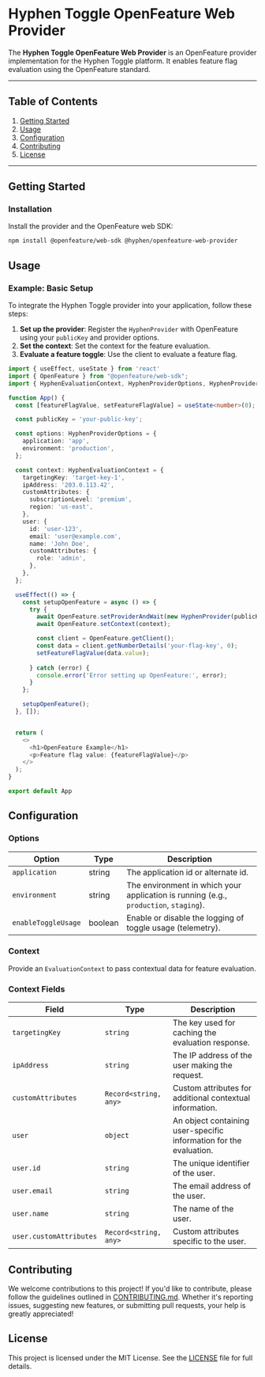 # Hyphen Toggle OpenFeature Web Provider

The **Hyphen Toggle OpenFeature Web Provider** is an OpenFeature provider implementation for the Hyphen Toggle platform. It enables feature flag evaluation using the OpenFeature standard.

---

## Table of Contents

1. [Getting Started](#getting-started)
2. [Usage](#usage)
3. [Configuration](#configuration)
4. [Contributing](#contributing)
5. [License](#license)

---

## Getting Started

### Installation

Install the provider and the OpenFeature web SDK:

```bash
npm install @openfeature/web-sdk @hyphen/openfeature-web-provider
```

## Usage

### Example: Basic Setup

To integrate the Hyphen Toggle provider into your application, follow these steps:

1. **Set up the provider**: Register the `HyphenProvider` with OpenFeature using your `publicKey` and provider options.
2. **Set the context**: Set the context for the feature evaluation.
2. **Evaluate a feature toggle**: Use the client to evaluate a feature flag.

```typescript jsx
import { useEffect, useState } from 'react'
import { OpenFeature } from "@openfeature/web-sdk";
import { HyphenEvaluationContext, HyphenProviderOptions, HyphenProvider } from '@hyphen/openfeature-web-provider';

function App() {
  const [featureFlagValue, setFeatureFlagValue] = useState<number>(0);

  const publicKey = 'your-public-key';

  const options: HyphenProviderOptions = {
    application: 'app',
    environment: 'production',
  };

  const context: HyphenEvaluationContext = {
    targetingKey: 'target-key-1',
    ipAddress: '203.0.113.42',
    customAttributes: {
      subscriptionLevel: 'premium',
      region: 'us-east',
    },
    user: {
      id: 'user-123',
      email: 'user@example.com',
      name: 'John Doe',
      customAttributes: {
        role: 'admin',
      },
    },
  };

  useEffect(() => {
    const setupOpenFeature = async () => {
      try {
        await OpenFeature.setProviderAndWait(new HyphenProvider(publicKey, options));
        await OpenFeature.setContext(context);

        const client = OpenFeature.getClient();
        const data = client.getNumberDetails('your-flag-key', 0);
        setFeatureFlagValue(data.value);
      
      } catch (error) {
        console.error('Error setting up OpenFeature:', error);
      }
    };

    setupOpenFeature();
  }, []);


  return (
    <>
      <h1>OpenFeature Example</h1>
      <p>Feature flag value: {featureFlagValue}</p>
    </>
  );
}

export default App
```

## Configuration

### Options

| Option          | Type   | Description                                                                        |
|------------------|--------|------------------------------------------------------------------------------------|
| `application`    | string | The application id or alternate id.                                                |
| `environment`    | string | The environment in which your application is running (e.g., `production`, `staging`). |
| `enableToggleUsage` | boolean | Enable or disable the logging of toggle usage (telemetry).                         |

### Context

Provide an `EvaluationContext` to pass contextual data for feature evaluation.

### Context Fields

| Field               | Type                 | Description                                                                 |
|---------------------|----------------------|-----------------------------------------------------------------------------|
| `targetingKey`      | `string`            | The key used for caching the evaluation response.                          |
| `ipAddress`         | `string`            | The IP address of the user making the request.                             |
| `customAttributes`  | `Record<string, any>` | Custom attributes for additional contextual information.                   |
| `user`              | `object`            | An object containing user-specific information for the evaluation.         |
| `user.id`           | `string`            | The unique identifier of the user.                                         |
| `user.email`        | `string`            | The email address of the user.                                             |
| `user.name`         | `string`            | The name of the user.                                                      |
| `user.customAttributes` | `Record<string, any>` | Custom attributes specific to the user.                                    |

## Contributing

We welcome contributions to this project! If you'd like to contribute, please follow the guidelines outlined in [CONTRIBUTING.md](CONTRIBUTING.md). Whether it's reporting issues, suggesting new features, or submitting pull requests, your help is greatly appreciated!

## License

This project is licensed under the MIT License. See the [LICENSE](LICENSE) file for full details.
